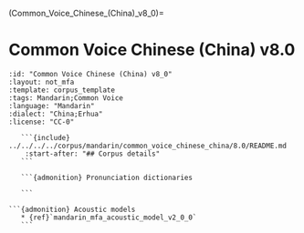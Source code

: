 
(Common_Voice_Chinese_(China)_v8_0)=
# Common Voice Chinese (China) v8.0

``````{corpus} Common Voice Chinese (China) v8.0
:id: "Common Voice Chinese (China) v8_0"
:layout: not_mfa
:template: corpus_template
:tags: Mandarin;Common Voice
:language: "Mandarin"
:dialect: "China;Erhua"
:license: "CC-0"

   ```{include} ../../../../corpus/mandarin/common_voice_chinese_china/8.0/README.md
    :start-after: "## Corpus details"
   ```

   ```{admonition} Pronunciation dictionaries

   ```

```{admonition} Acoustic models
   * {ref}`mandarin_mfa_acoustic_model_v2_0_0`
   ```
``````
